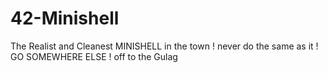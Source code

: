 # 42-Minishell

The Realist and Cleanest MINISHELL in the town ! never do the same as it ! 
GO SOMEWHERE ELSE ! off to the Gulag
